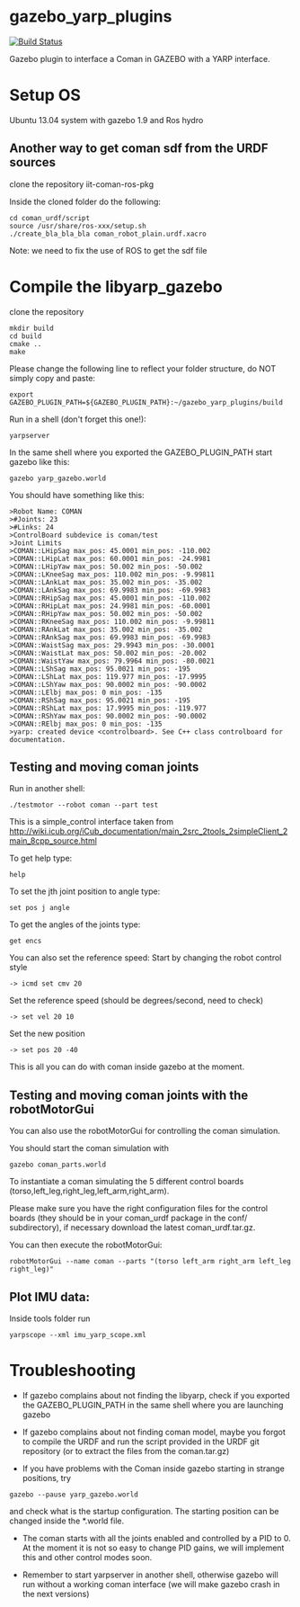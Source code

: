 gazebo_yarp_plugins
===================
[![Build Status](https://travis-ci.org/EnricoMingo/gazebo_yarp_plugins.png)](https://travis-ci.org/EnricoMingo/gazebo_yarp_plugins)



Gazebo plugin to interface a Coman in GAZEBO with a YARP interface.

# Setup OS

Ubuntu 13.04 system with gazebo 1.9 and Ros hydro

Another way to get coman sdf from the URDF sources
------------------------

clone the repository iit-coman-ros-pkg

Inside the cloned folder do the following:
```
cd coman_urdf/script
source /usr/share/ros-xxx/setup.sh
./create_bla_bla_bla coman_robot_plain.urdf.xacro
```
Note: we need to fix the use of ROS to get the sdf file

# Compile the libyarp_gazebo

clone the repository
```
mkdir build
cd build
cmake ..
make
```
Please change the following line to reflect your folder structure, do NOT simply copy and paste:
```
export GAZEBO_PLUGIN_PATH=${GAZEBO_PLUGIN_PATH}:~/gazebo_yarp_plugins/build
```

Run in a shell (don't forget this one!):
```
yarpserver
```

In the same shell where you exported the GAZEBO_PLUGIN_PATH start gazebo like this:
```
gazebo yarp_gazebo.world
```

You should have something like this:

```
>Robot Name: COMAN
>#Joints: 23
>#Links: 24
>ControlBoard subdevice is coman/test
>Joint Limits
>COMAN::LHipSag max_pos: 45.0001 min_pos: -110.002
>COMAN::LHipLat max_pos: 60.0001 min_pos: -24.9981
>COMAN::LHipYaw max_pos: 50.002 min_pos: -50.002
>COMAN::LKneeSag max_pos: 110.002 min_pos: -9.99811
>COMAN::LAnkLat max_pos: 35.002 min_pos: -35.002
>COMAN::LAnkSag max_pos: 69.9983 min_pos: -69.9983
>COMAN::RHipSag max_pos: 45.0001 min_pos: -110.002
>COMAN::RHipLat max_pos: 24.9981 min_pos: -60.0001
>COMAN::RHipYaw max_pos: 50.002 min_pos: -50.002
>COMAN::RKneeSag max_pos: 110.002 min_pos: -9.99811
>COMAN::RAnkLat max_pos: 35.002 min_pos: -35.002
>COMAN::RAnkSag max_pos: 69.9983 min_pos: -69.9983
>COMAN::WaistSag max_pos: 29.9943 min_pos: -30.0001
>COMAN::WaistLat max_pos: 50.002 min_pos: -20.002
>COMAN::WaistYaw max_pos: 79.9964 min_pos: -80.0021
>COMAN::LShSag max_pos: 95.0021 min_pos: -195
>COMAN::LShLat max_pos: 119.977 min_pos: -17.9995
>COMAN::LShYaw max_pos: 90.0002 min_pos: -90.0002
>COMAN::LElbj max_pos: 0 min_pos: -135
>COMAN::RShSag max_pos: 95.0021 min_pos: -195
>COMAN::RShLat max_pos: 17.9995 min_pos: -119.977
>COMAN::RShYaw max_pos: 90.0002 min_pos: -90.0002
>COMAN::RElbj max_pos: 0 min_pos: -135
>yarp: created device <controlboard>. See C++ class controlboard for documentation.
```

Testing and moving coman joints
------------------

Run in another shell: 
```
./testmotor --robot coman --part test
```
This is a simple_control interface taken from 
http://wiki.icub.org/iCub_documentation/main_2src_2tools_2simpleClient_2main_8cpp_source.html

To get help type:
```
help
```
To set the jth joint position to angle type:
```
set pos j angle
```
To get the angles of the joints type:
```
get encs
```

You can also set the reference speed:
Start by changing  the robot control style
```
-> icmd set cmv 20
```
Set the reference speed (should be degrees/second, need to check)
```
-> set vel 20 10
```
Set the new position
```
-> set pos 20 -40
```

This is all you can do with coman inside gazebo at the moment.

Testing and moving coman joints with the robotMotorGui
------------------
You can also use the robotMotorGui for controlling the coman simulation.

You should start the coman simulation with 
```
gazebo coman_parts.world
```
To instantiate a coman simulating the 5 different control boards (torso,left_leg,right_leg,left_arm,right_arm).

Please make sure you have the right configuration files for the control boards (they should be in your coman_urdf package in the conf/ subdirectory), if necessary
download the latest coman_urdf.tar.gz.

You can then execute the robotMotorGui:
```
robotMotorGui --name coman --parts "(torso left_arm right_arm left_leg right_leg)"
```

Plot IMU data:
--------------
Inside tools folder run
```
yarpscope --xml imu_yarp_scope.xml
```

Troubleshooting
=============
- If gazebo complains about not finding the libyarp, check if you exported the GAZEBO_PLUGIN_PATH in the same shell where you are launching gazebo

- If gazebo complains about not finding coman model, maybe you forgot to compile the URDF and run the script provided in the URDF git repository (or to extract the files from the coman.tar.gz)

- If you have problems with the Coman inside gazebo starting in strange positions, try
```
gazebo --pause yarp_gazebo.world
```
and check what is the startup configuration. The starting position can be changed inside the *.world file.

- The coman starts with all the joints enabled and controlled by a PID to 0.
  At the moment it is not so easy to change PID gains, we will implement this and other control modes soon.

- Remember to start yarpserver in another shell, otherwise gazebo will run without a working coman interface (we will make gazebo crash in the next versions)
